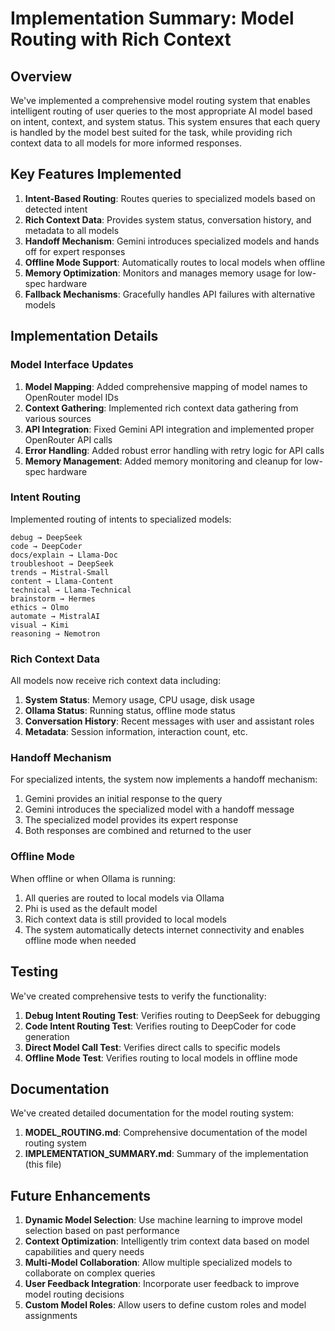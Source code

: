 # Implementation Summary: Model Routing with Rich Context

## Overview

We've implemented a comprehensive model routing system that enables intelligent routing of user queries to the most appropriate AI model based on intent, context, and system status. This system ensures that each query is handled by the model best suited for the task, while providing rich context data to all models for more informed responses.

## Key Features Implemented

1. **Intent-Based Routing**: Routes queries to specialized models based on detected intent
2. **Rich Context Data**: Provides system status, conversation history, and metadata to all models
3. **Handoff Mechanism**: Gemini introduces specialized models and hands off for expert responses
4. **Offline Mode Support**: Automatically routes to local models when offline
5. **Memory Optimization**: Monitors and manages memory usage for low-spec hardware
6. **Fallback Mechanisms**: Gracefully handles API failures with alternative models

## Implementation Details

### Model Interface Updates

1. **Model Mapping**: Added comprehensive mapping of model names to OpenRouter model IDs
2. **Context Gathering**: Implemented rich context data gathering from various sources
3. **API Integration**: Fixed Gemini API integration and implemented proper OpenRouter API calls
4. **Error Handling**: Added robust error handling with retry logic for API calls
5. **Memory Management**: Added memory monitoring and cleanup for low-spec hardware

### Intent Routing

Implemented routing of intents to specialized models:

```
debug → DeepSeek
code → DeepCoder
docs/explain → Llama-Doc
troubleshoot → DeepSeek
trends → Mistral-Small
content → Llama-Content
technical → Llama-Technical
brainstorm → Hermes
ethics → Olmo
automate → MistralAI
visual → Kimi
reasoning → Nemotron
```

### Rich Context Data

All models now receive rich context data including:

1. **System Status**: Memory usage, CPU usage, disk usage
2. **Ollama Status**: Running status, offline mode status
3. **Conversation History**: Recent messages with user and assistant roles
4. **Metadata**: Session information, interaction count, etc.

### Handoff Mechanism

For specialized intents, the system now implements a handoff mechanism:

1. Gemini provides an initial response to the query
2. Gemini introduces the specialized model with a handoff message
3. The specialized model provides its expert response
4. Both responses are combined and returned to the user

### Offline Mode

When offline or when Ollama is running:

1. All queries are routed to local models via Ollama
2. Phi is used as the default model
3. Rich context data is still provided to local models
4. The system automatically detects internet connectivity and enables offline mode when needed

## Testing

We've created comprehensive tests to verify the functionality:

1. **Debug Intent Routing Test**: Verifies routing to DeepSeek for debugging
2. **Code Intent Routing Test**: Verifies routing to DeepCoder for code generation
3. **Direct Model Call Test**: Verifies direct calls to specific models
4. **Offline Mode Test**: Verifies routing to local models in offline mode

## Documentation

We've created detailed documentation for the model routing system:

1. **MODEL_ROUTING.md**: Comprehensive documentation of the model routing system
2. **IMPLEMENTATION_SUMMARY.md**: Summary of the implementation (this file)

## Future Enhancements

1. **Dynamic Model Selection**: Use machine learning to improve model selection based on past performance
2. **Context Optimization**: Intelligently trim context data based on model capabilities and query needs
3. **Multi-Model Collaboration**: Allow multiple specialized models to collaborate on complex queries
4. **User Feedback Integration**: Incorporate user feedback to improve model routing decisions
5. **Custom Model Roles**: Allow users to define custom roles and model assignments
